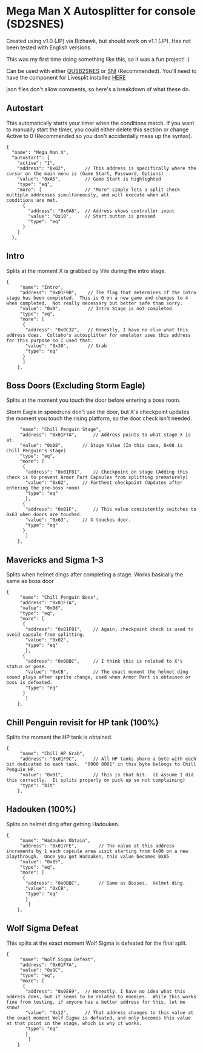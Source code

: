 # Mega Man X Autosplitter for console (SD2SNES)

Created using v1.0 (JP) via Bizhawk, but should work on v1.1 (JP).  Has not been tested with English versions.

This was my first time doing something like this, so it was a fun project!  :)

Can be used with either [QUSB2SNES](https://skarsnik.github.io/QUsb2snes/) or [SNI](https://github.com/alttpo/sni) (Recommended).
You'll need to have the component for Livesplit installed [HERE](https://github.com/usb2snes/LiveSplit.USB2SNESSplitter)

json files don't allow comments, so here's a breakdown of what these do.

## Autostart
This automatically starts your timer when the conditions match.  If you want to manually start the timer, you could either delete this section or change Active to 0 (Recommended so you don't accidentally mess up the syntax).
```
{
  "name": "Mega Man X",
  "autostart": {
    "active": "1",
    "address": "0x02",       // This address is specifically where the cursor on the main menu is (Game Start, Password, Options)
    "value": "0xA6",         // Game Start is highlighted
    "type": "eq",
    "more": [                // "More" simply lets a split check multiple addresses simultaneously, and will execute when all conditions are met.
      {
        "address": "0x0A8",  // Address shows controller input
        "value": "0x10",     // Start button is pressed
        "type": "eq"
      }
    ]
  },
```

## Intro
Splits at the moment X is grabbed by Vile during the intro stage.
```
{
     "name": "Intro",
	 "address": "0x01F9B",    // The flag that determines if the Intro stage has been completed.  This is 0 on a new game and changes to 4 when completed.  Not really necessary but better safe than sorry.
	 "value": "0x0",          // Intro Stage is not completed.
	 "type": "eq",
     "more": [
	  {
	   "address": "0x0C32",   // Honestly, I have no clue what this address does.  Coltaho's autosplitter for emulator uses this address for this purpose so I used that.
	   "value": "0x30",       // Grab
       "type": "eq"
	  }
	  ]
	},
```

## Boss Doors (Excluding Storm Eagle)
Splits at the moment you touch the door before entering a boss room.

Storm Eagle in speedruns don't use the door, but X's checkpoint updates the moment you touch the rising platform, so the door check isn't needed.
```
     "name": "Chill Penguin Stage",
	 "address": "0x01F7A",	    // Address points to what stage X is at.
	 "value": "0x08",	    // Stage Value (In this case, 0x08 is Chill Penguin's stage)
	 "type": "eq",
     "more": [
	  {
	   "address": "0x01F81",    // Checkpoint on stage (Adding this check is to prevent Armor Part Capsules from splitting prematurely)
	   "value": "0x02",	    // Farthest checkpoint (Updates after entering the pre-boss room)
       "type": "eq"
	   },
	  {
	   "address": "0x01F",	    // This value consistently switches to 0x63 when doors are touched.
	   "value": "0x63",	    // X touches door.
	   "type": "eq"
	  }
	   ]
	},
```

## Mavericks and Sigma 1-3
Splits when helmet dings after completing a stage.  Works basically the same as boss door
```
{
     "name": "Chill Penguin Boss",
	 "address": "0x01F7A",
	 "value": "0x08",
	 "type": "eq",
     "more": [
	  {
	   "address": "0x01F81",    // Again, checkpoint check is used to avoid capsule from splitting.
	   "value": "0x02",
       "type": "eq"
	   },
	  {
	   "address": "0x0BBC",     // I think this is related to X's status or pose.
	   "value": "0xCB",         // The exact moment the helmet ding sound plays after sprite change, used when Armor Part is obtained or boss is defeated.
	   "type": "eq"
	  }
	   ]
	},
```

## Chill Penguin revisit for HP tank (100%)
Splits the moment the HP tank is obtained.
```
{
     "name": "Chill HP Grab",
	 "address": "0x01F9C",      // All HP tanks share a byte with each bit dedicated to each tank.  "0000 0001" in this byte belongs to Chill Penguin HP.
	 "value": "0x01",           // This is that bit.  (I assume I did this correctly.  It splits properly on pick up so not complaining)
	 "type": "bit"
	},
```

## Hadouken (100%)
Splits on helmet ding after getting Hadouken.

```
{
     "name": "Hadouken Obtain",
	 "address": "0x017FE",        // The value at this address increments by 1 each capsule area visit starting from 0x00 on a new playthrough.  Once you get Hadouken, this value becomes 0x85
	 "value": "0x85",
	 "type": "eq",
     "more": [
	  {
	   "address": "0x0BBC",       // Same as Bosses.  Helmet ding.
	   "value": "0xCB",
       "type": "eq"
	   }
	    ]
	},
```

## Wolf Sigma Defeat
This splits at the exact moment Wolf Sigma is defeated for the final split.
```
{
     "name": "Wolf Sigma Defeat",
	 "address": "0x01F7A",
	 "value": "0x0C",
	 "type": "eq",
     "more": [
	  {
	   "address": "0x0E69",  // Honestly, I have no idea what this address does, but it seems to be related to enemies.  While this works fine from testing, if anyone has a better address for this, let me know!
	   "value": "0x12",      // That address changes to this value at the exact moment Wolf Sigma is defeated, and only becomes this value at that point in the stage, which is why it works.
       "type": "eq"
	   }
	    ]
	}
```
